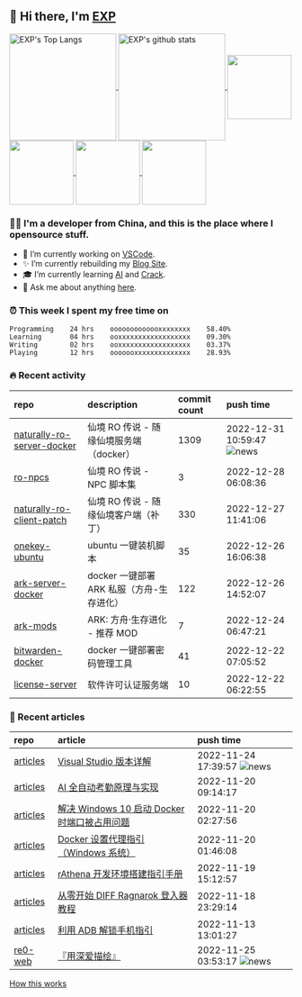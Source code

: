 ## 👋  Hi there, I'm [EXP](https://exp-blog.com)

<!--BGN_SECTION:github-readme-stats-->
<a href="https://exp-blog.com" target="_blank">
  <img height="190" align="center" src="https://github-readme-stats.vercel.app/api/top-langs/?username=lyy289065406&hide=HTML,CSS,TSQL&theme=great-gatsby" alt="EXP's Top Langs" />
</a>
<a href="https://exp-blog.com" target="_blank">
  <img height="190" align="center" src="https://github-readme-stats.vercel.app/api?username=lyy289065406&count_private=true&show_icons=true&theme=nightowl" alt="EXP's github stats" />
</a>



<a href="https://exp-blog.com" target="_blank">
  <img height="114" align="center" src="https://github-readme-stats.vercel.app/api/pin/?username=lyy289065406&repo=articles&theme=nord" />
</a>

<a href="https://github.com/lyy289065406/threat-broadcast" target="_blank">
  <img height="114" align="center" src="https://github-readme-stats.vercel.app/api/pin/?username=lyy289065406&repo=threat-broadcast&theme=nord" />
</a>

<a href="https://github.com/lyy289065406/CTF-Solving-Reports" target="_blank">
  <img height="114" align="center" src="https://github-readme-stats.vercel.app/api/pin/?username=lyy289065406&repo=CTF-Solving-Reports&theme=nord" />
</a>

<a href="https://github.com/lyy289065406/POJ-Solving-Reports" target="_blank">
  <img height="114" align="center" src="https://github-readme-stats.vercel.app/api/pin/?username=lyy289065406&repo=POJ-Solving-Reports&theme=nord" />
</a>

<!--END_SECTION:github-readme-stats-->



### 👨‍💻  I'm a developer from China, and this is the place where I opensource stuff.
<!--BGN_SECTION:introduction-->
- 🐾 I’m currently working on [VSCode](https://code.visualstudio.com/).
- ✨ I’m currently rebuilding my [Blog Site](https://github.com/lyy289065406/hexo-blog).
- 🎓 I’m currently learning [AI](https://github.com/lyy289065406/AI-visual-training-cheater) and [Crack](https://github.com/lyy289065406/crack-notes).
- 💬 Ask me about anything [here](https://github.com/lyy289065406/lyy289065406/issues).
<!--BGN_SECTION:introduction-->



### ⏰  This week I spent my free time on
<!-- BGN_SECTION:weektime -->
```text
Programming    24 hrs    ooooooooooooxxxxxxxx    58.40%
Learning       04 hrs    ooxxxxxxxxxxxxxxxxxx    09.30%
Writing        02 hrs    ooxxxxxxxxxxxxxxxxxx    03.37%
Playing        12 hrs    ooooooxxxxxxxxxxxxxx    28.93%
```
<!-- END_SECTION:weektime -->



### 🔥  Recent activity
<!-- BGN_SECTION:activity -->
| repo | description | commit count | push time |
|:------|:------|:------|:------|
| [naturally-ro-server-docker](https://github.com/lyy289065406/naturally-ro-server-docker) | 仙境 RO 传说 - 随缘仙境服务端（docker） | 1309 | 2022-12-31 10:59:47 ![news](https://github.com/lyy289065406/lyy289065406/blob/master/imgs/new.gif) |
| [ro-npcs](https://github.com/lyy289065406/ro-npcs) | 仙境 RO 传说 - NPC 脚本集 | 3 | 2022-12-28 06:08:36  |
| [naturally-ro-client-patch](https://github.com/lyy289065406/naturally-ro-client-patch) | 仙境 RO 传说 - 随缘仙境客户端（补丁） | 330 | 2022-12-27 11:41:06  |
| [onekey-ubuntu](https://github.com/lyy289065406/onekey-ubuntu) | ubuntu 一键装机脚本 | 35 | 2022-12-26 16:06:38  |
| [ark-server-docker](https://github.com/lyy289065406/ark-server-docker) | docker 一键部署 ARK 私服（方舟-生存进化） | 122 | 2022-12-26 14:52:07  |
| [ark-mods](https://github.com/lyy289065406/ark-mods) | ARK: 方舟‧生存进化 - 推荐 MOD | 7 | 2022-12-24 06:47:21  |
| [bitwarden-docker](https://github.com/lyy289065406/bitwarden-docker) | docker 一键部署密码管理工具 | 41 | 2022-12-22 07:05:52  |
| [license-server](https://github.com/lyy289065406/license-server) | 软件许可认证服务端 | 10 | 2022-12-22 06:22:55  |
<!-- END_SECTION:activity -->



### 📝  Recent articles
<!-- BGN_SECTION:article -->
| repo | article | push time |
|:------|:------|:------|
| [articles](https://github.com/lyy289065406/articles) | [Visual Studio 版本详解](https://exp-blog.com/tools/visualstudio-ban-ben-xiang-jie/) | 2022-11-24 17:39:57 ![news](https://github.com/lyy289065406/lyy289065406/blob/master/imgs/new.gif) |
| [articles](https://github.com/lyy289065406/articles) | [AI 全自动考勤原理与实现](https://exp-blog.com/deeplearn/ai-quan-zi-dong-kao-qin-yuan-li-yu-shi-xian/) | 2022-11-20 09:14:17  |
| [articles](https://github.com/lyy289065406/articles) | [解决 Windows 10 启动 Docker 时端口被占用问题](https://exp-blog.com/container/win10-qi-dong-docker-shi-duan-kou-bei-zhan-yong/) | 2022-11-20 02:27:56  |
| [articles](https://github.com/lyy289065406/articles) | [Docker 设置代理指引（Windows 系统）](https://exp-blog.com/container/windows-xi-tong-she-zhi-docker-dai-li-zhi-yin/) | 2022-11-20 01:46:08  |
| [articles](https://github.com/lyy289065406/articles) | [rAthena 开发环境搭建指引手册](https://exp-blog.com/game/ro/rathena-kai-fa-huan-jing-da-jian-zhi-yin-shou-ce/) | 2022-11-19 15:12:57  |
| [articles](https://github.com/lyy289065406/articles) | [从零开始 DIFF Ragnarok 登入器教程](https://exp-blog.com/game/ro/cong-ling-kai-shi-diff-ragnarok-deng-ru-qi-jiao-cheng/) | 2022-11-18 23:29:14  |
| [articles](https://github.com/lyy289065406/articles) | [利用 ADB 解锁手机指引](https://exp-blog.com/tools/adb-jie-suo-shou-ji-zhi-yin/) | 2022-11-13 13:01:27  |
| [re0-web](https://github.com/lyy289065406/re0-web) | [&#x300E;&#x7528;&#x6DF1;&#x7231;&#x63CF;&#x7ED8;&#x300F;](https://lyy289065406.github.io/re0-web/gitbook/book/markdown/ch/chapter070/96.html) | 2022-11-25 03:53:17 ![news](https://github.com/lyy289065406/lyy289065406/blob/master/imgs/new.gif) |
<!-- END_SECTION:article -->


<a align="right" href="https://github.com/lyy289065406/lyy289065406/blob/master/How_this_works.md">How this works</a>

<!-- -------------------------------------- -->
<!-- more emoji : http://emojihomepage.com/ -->
<!-- -------------------------------------- -->

